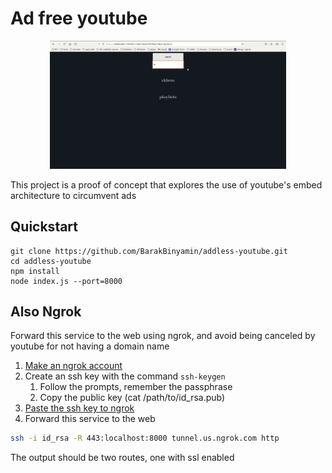 # Ad free youtube
<p align="center">
<img width="75%" src="doc/demo.gif"/>
</p>
This project is a proof of concept that explores the use of youtube's embed architecture to circumvent ads

## Quickstart
```
git clone https://github.com/BarakBinyamin/addless-youtube.git
cd addless-youtube
npm install
node index.js --port=8000
```

## Also Ngrok
Forward this service to the web using ngrok, and avoid being canceled by youtube for not having a domain name
1. [Make an ngrok account](https://ngrok.com/)
2. Create an ssh key with the command `ssh-keygen`
   1. Follow the prompts, remember the passphrase 
   2. Copy the public key (cat /path/to/id_rsa.pub)
3. [Paste the ssh key to ngrok](https://dashboard.ngrok.com/tunnels/ssh-keys)
4. Forward this service to the web
```bash
ssh -i id_rsa -R 443:localhost:8000 tunnel.us.ngrok.com http
```
The output should be two routes, one with ssl enabled
